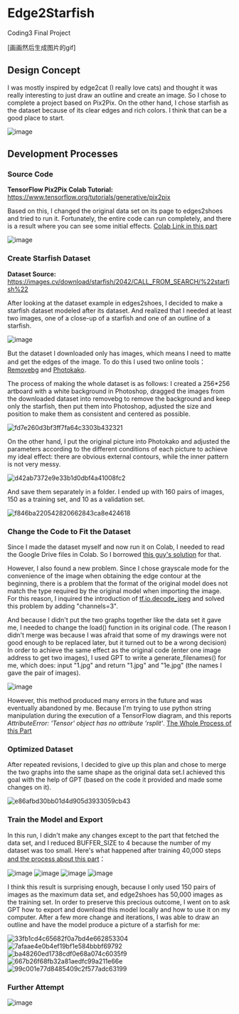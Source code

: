 # Edge2Starfish 
Coding3 Final Project

[画画然后生成图片的gif]

## Design Concept
I was mostly inspired by edge2cat (I really love cats) and thought it was really interesting to just draw an outline and create an image. So I chose to complete a project based on Pix2Pix. On the other hand, I chose starfish as the dataset because of its clear edges and rich colors. I think that can be a good place to start.

![image](https://github.com/CiaranLiao/Edge2Starfish/assets/53254700/3a5448ac-36c2-4670-a55c-d3d0683e50a7)


## Development Processes

### Source Code 
<b>TensorFlow Pix2Pix Colab Tutorial:</b> https://www.tensorflow.org/tutorials/generative/pix2pix 

Based on this, I changed the original data set on its page to edges2shoes and tried to run it. Fortunately, the entire code can run completely, and there is a result where you can see some initial effects. <a href="https://colab.research.google.com/drive/1eLjt6m9METNeEWnxjD2yZJuRZhdEb-0S#scrollTo=wozqyTh2wmCu"> Colab Link in this part </a>

![image](https://github.com/CiaranLiao/Edge2Starfish/assets/53254700/1ab40a4d-2ec3-4aa6-8728-997dd29ba63c)


### Create Starfish Dataset
<b>Dataset Source:</b> https://images.cv/download/starfish/2042/CALL_FROM_SEARCH/%22starfish%22
   
After looking at the dataset example in edges2shoes, I decided to make a starfish dataset modeled after its dataset. And realized that I needed at least two images, one of a close-up of a starfish and one of an outline of a starfish. 

![image](https://github.com/CiaranLiao/Edge2Starfish/assets/53254700/d6d5e6e9-8d60-4ba7-baca-ff6159f4dfea)

But the dataset I downloaded only has images, which means I need to matte and get the edges of the image. To do this I used two online tools：<a href="https://www.remove.bg/">Removebg</a> and <a href="https://www.photo-kako.com/en/edge/">Photokako</a>.  

The process of making the whole dataset is as follows: I created a 256*256 artboard with a white background in Photoshop, dragged the images from the downloaded dataset into removebg to remove the background and keep only the starfish, then put them into Photoshop, adjusted the size and position to make them as consistent and centered as possible.

![fd7e260d3bf3ff7fa64c3303b432321](https://github.com/CiaranLiao/Edge2Starfish/assets/53254700/4943a685-e3ea-482d-ba98-49539e3101f4)


On the other hand, I put the original picture into Photokako and adjusted the parameters according to the different conditions of each picture to achieve my ideal effect: there are obvious external contours, while the inner pattern is not very messy.

![d42ab7372e9e33b1d0dbf4a41008fc2](https://github.com/CiaranLiao/Edge2Starfish/assets/53254700/caf57397-e1bf-4490-9a40-f971778444af)

And save them separately in a folder. I ended up with 160 pairs of images, 150 as a training set, and 10 as a validation set.

![f846ba220542820662843ca8e424618](https://github.com/CiaranLiao/Edge2Starfish/assets/53254700/214ef410-556d-4325-9a37-3f5b741ca170)

### Change the Code to Fit the Dataset
Since I made the dataset myself and now run it on Colab, I needed to read the Google Drive files in Colab. So I borrowed <a href="https://stackoverflow.com/questions/48376580/how-to-read-data-in-google-colab-from-my-google-drive">this guy's solution</a> for that.

However, I also found a new problem. Since I chose grayscale mode for the convenience of the image when obtaining the edge contour at the beginning, there is a problem that the format of the original model does not match the type required by the original model when importing the image. For this reason, I inquired the introduction of <a href="https://www.tensorflow.org/api_docs/python/tf/io/decode_jpeg#args">tf.io.decode_jpeg</a> and solved this problem by adding "channels=3".

And because I didn't put the two graphs together like the data set it gave me, I needed to change the load() function in its original code. (The reason I didn't merge was because I was afraid that some of my drawings were not good enough to be replaced later, but it turned out to be a wrong decision) In order to achieve the same effect as the original code (enter one image address to get two images), I used GPT to write a generate_filenames() for me, which does: input "1.jpg" and return "1.jpg" and "1e.jpg" (the names I gave the pair of images).

![image](https://github.com/CiaranLiao/Edge2Starfish/assets/53254700/3f95c368-5a47-413a-a1f1-a4ae11a471dd)

However, this method produced many errors in the future and was eventually abandoned by me. Because I'm trying to use python string manipulation during the execution of a TensorFlow diagram, and this reports <i>AttributeError: 'Tensor' object has no attribute 'rsplit'</i>. <a href="https://colab.research.google.com/drive/1fGgDccyaVjzfdjEKsx9XFEMegVQgizEr#scrollTo=Z9ucMj2dL5aS">The Whole Process of this Part</a>

### Optimized Dataset
After repeated revisions, I decided to give up this plan and chose to merge the two graphs into the same shape as the original data set.I achieved this goal with the help of GPT (based on the code it provided and made some changes on it).

![e86afbd30bb01d4d905d3933059cb43](https://github.com/CiaranLiao/Edge2Starfish/assets/53254700/8ea242ce-3a21-4840-a6fd-2af340c3ba10)

### Train the Model and Export
In this run, I didn't make any changes except to the part that fetched the data set, and I reduced BUFFER_SIZE to 4 because the number of my dataset was too small. Here's what happened after training 40,000 steps <a href="https://colab.research.google.com/drive/1sfp6xax3Y3VM4c7K4crBVvSsQGYgRapQ#scrollTo=ESagoGltwDtQ">and the process about this part</a>：

![image](https://github.com/CiaranLiao/Edge2Starfish/assets/53254700/31d62881-282b-49e2-a473-0326692ea713)
![image](https://github.com/CiaranLiao/Edge2Starfish/assets/53254700/2fceaaef-9dc4-4192-8ed9-1c194fa2ba5e)
![image](https://github.com/CiaranLiao/Edge2Starfish/assets/53254700/0dc456cb-3473-4791-9ac9-b9f9fcb0057c)
![image](https://github.com/CiaranLiao/Edge2Starfish/assets/53254700/b7366624-3b59-4472-8933-fbc38778247a)

I think this result is surprising enough, because I only used 150 pairs of images as the maximum data set, and edge2shoes has 50,000 images as the training set. In order to preserve this precious outcome, I went on to ask GPT how to export and download this model locally and how to use it on my computer. After a few more change and iterations, I was able to draw an outline and have the model produce a picture of a starfish for me:  

![33fb1cd4c65682f0a7bd4e662853304](https://github.com/CiaranLiao/Edge2Starfish/assets/53254700/5b0cc2cb-9eed-4099-bc47-6f7329483680)
![7afaae4e0b4ef19bf1e584bbbf69792](https://github.com/CiaranLiao/Edge2Starfish/assets/53254700/9de7c31f-d2f0-4243-9087-d33825ae63ea)
![ba48260ed1738cdf0e68a074c6035f9](https://github.com/CiaranLiao/Edge2Starfish/assets/53254700/fe461979-3697-44bc-b0dc-ae8615711f91)
![667b26f68fb32a81aedfc99a211e66e](https://github.com/CiaranLiao/Edge2Starfish/assets/53254700/8402d510-b42c-40d2-98b9-b6f24c3b189a)
![99c001e77d8485409c2f577adc63199](https://github.com/CiaranLiao/Edge2Starfish/assets/53254700/153b0283-e0c5-4755-9e11-ba0cb57bf84e)

### Further Attempt








![image](https://github.com/CiaranLiao/Edge2Starfish/assets/53254700/86233ccd-adf3-49d7-9a30-1358c3c9f9b9)











